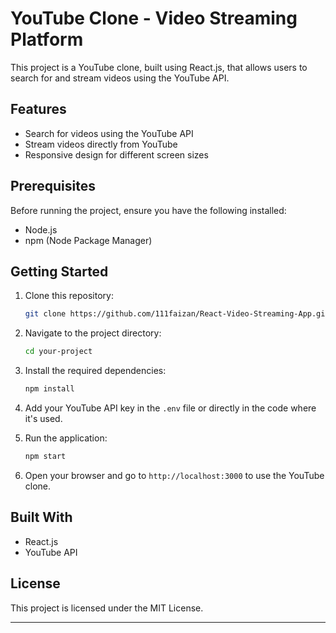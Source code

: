 # YouTube Clone - Video Streaming Platform

This project is a YouTube clone, built using React.js, that allows users to search for and stream videos using the YouTube API.

## Features
- Search for videos using the YouTube API
- Stream videos directly from YouTube
- Responsive design for different screen sizes

## Prerequisites
Before running the project, ensure you have the following installed:
- Node.js
- npm (Node Package Manager)

## Getting Started

1. Clone this repository:
   ```bash
   git clone https://github.com/111faizan/React-Video-Streaming-App.git
   ```

2. Navigate to the project directory:
   ```bash
   cd your-project
   ```

3. Install the required dependencies:
   ```bash
   npm install
   ```

4. Add your YouTube API key in the `.env` file or directly in the code where it's used.

5. Run the application:
   ```bash
   npm start
   ```

6. Open your browser and go to `http://localhost:3000` to use the YouTube clone.

## Built With
- React.js
- YouTube API

## License
This project is licensed under the MIT License.

---
